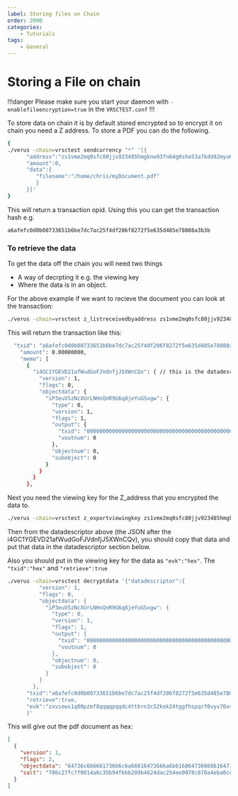 ```yaml
---
label: Storing files on Chain
order: 2000
categories:
    - Tutorials
tags:
    - General
---
```

# Storing a File on chain

!!!danger Please make sure you start your daemon with `-enablefileencryption=true` in the `VRSCTEST.conf`
!!!

To store data on chain it is by default stored encrypted so to encrypt it on chain you need a Z address.  To store a PDF you can do the following.

```bash
{
./verus -chain=vrsctest sendcurrency "*" '[{
      "address":"zs1vme2mq0sfc80jjv923485hmgknw93fn64g0she53a7kdd42myu6pafp3ufajueyep4djg6qkjzf", 
      "amount":0, 
      "data":{
         "filename":"/home/chris/myDocument.pdf"
         }
      }]'
}
```

This will return a transaction opid.  Using this you can get the transaction hash e.g.

`a6afefc0d0b00733651b6be7dc7ac25f4df206f8272f5e635d485e78088a3b3b`

### To retrieve the data

To get the data off the chain you will need two things

- A way of decrpting it e.g. the viewing key
- Where the data is in an object.

For the above example if we want to recieve the document you can look at the transaction:

```bash
./verus -chain=vrsctest z_listreceivedbyaddress zs1vme2mq0sfc80jjv923485hmgknw93fn64g0she53a7kdd42myu6pafp3ufajueyep4djg6qkjzf
```

This will return the transaction like this:

```bash
  "txid": "a6afefc0d0b00733651b6be7dc7ac25f4df206f8272f5e635d485e78088a3b3b",
    "amount": 0.00000000,
    "memo": [
      {
        "i4GC1YGEVD21afWudGoFJVdnfjJ5XWnCQv": { // this is the datadescriptor iaddress
          "version": 1,
          "flags": 0,
          "objectdata": {
            "iP3euVSzNcXUrLNHnQnR9G6q8jeYuGSxgw": {
              "type": 0,
              "version": 1,
              "flags": 1,
              "output": {
                "txid": "0000000000000000000000000000000000000000000000000000000000000000",
                "voutnum": 0
              },
              "objectnum": 0,
              "subobject": 0
            }
          }
        }
      },
```

Next you need the viewing key for the Z_address that you encrypted the data to.

```bash
./verus -chain=vrsctest z_exportviewingkey zs1vme2mq0sfc80jjv923485hmgknw93fn64g0she53a7kdd42myu6pafp3ufajueyep4djg6qkjzf
```


Then from the datadescriptor above (the JSON after the i4GC1YGEVD21afWudGoFJVdnfjJ5XWnCQv), you should copy that data and put that data in the datadescriptor section below.

Also you should put in the viewing key for the data as `"evk":"hex"`.
The `"txid":"hex"` and `"retrieve":true`


```bash
./verus -chain=vrsctest decryptdata '{"datadescriptor":{
          "version": 1,
          "flags": 0,
          "objectdata": {
            "iP3euVSzNcXUrLNHnQnR9G6q8jeYuGSxgw": {
              "type": 0,
              "version": 1,
              "flags": 1,
              "output": {
                "txid": "0000000000000000000000000000000000000000000000000000000000000000",
                "voutnum": 0
              },
              "objectnum": 0,
              "subobject": 0
            }
          }
        },
      "txid":"a6afefc0d0b00733651b6be7dc7ac25f4df206f8272f5e635d485e78088a3b3b",
      "retrieve":true,
      "evk":"zxviews1q00pzmf8qqqqpqqdc4ttkrn3c52kek24tggfhspqrf0vyv70x49vqan72253y3dgn02ezzax0yusldz4j3xzpeay7h02ujjtpdksy83gvd3gg4jc7t67d5mmrc76astjlejapk6jwjma0qd7jawqk3tk26u55n2aqw9pn83ytya70ne70mzfy9h97ksu9d5cze9pqk27mwhffv5mn65ck6jj739q47urpa32rhlug6ty6h7zfgxf3nht46urfunvamnjlg3vtudsmqs37etmt"
      }'
```

This will give out the pdf document as hex:

```json
[
  {
    "version": 1,
    "flags": 2,
    "objectdata": "64736c6b6661736b6c6a66616473666a6b616864736668616473686b6a686a0a...", // PDF document as hex
    "salt": "786c27fc7f0014a6c35b94f6bb289b4624dac254ee0078c870a4eba0cd6d7433"
  }
]
```

